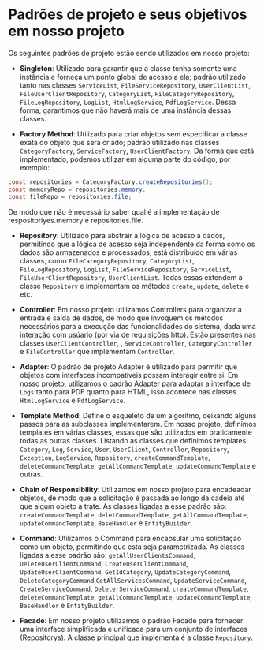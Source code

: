 # Padrões de projeto e seus objetivos em nosso projeto

Os seguintes padrões de projeto estão sendo utilizados em nosso projeto:

- **Singleton**: Utilizado para garantir que a classe tenha somente uma instância e forneça um ponto global de acesso a ela; padrão utilizado tanto nas classes `ServiceList`, `FileServiceRepository`, `UserClientList`, `FileUserClientRepository`, `CategoryList`, `FileCategoryRepository`, `FileLogRepository`, `LogList`, `HtmlLogService`, `PdfLogService`. Dessa forma, garantimos que não haverá mais de uma instância dessas classes.

- **Factory Method**: Utilizado para criar objetos sem especificar a classe exata do objeto que será criado; padrão utilizado nas classes `CategoryFactory`, `ServiceFactory`, `UserClientFactory`. Da forma que está implementado, podemos utilizar em alguma parte do código, por exemplo:
```java
const repositories = CategoryFactory.createRepositories();
const memoryRepo = repositories.memory;
const fileRepo = repositories.file;
```

De modo que não é necessário saber qual é a implementação de respositoriyes.memory e repositories.file.

- **Repository**: Utilizado para abstrair a lógica de acesso a dados, permitindo que a lógica de acesso seja independente da forma como os dados são armazenados e processados; está distribuído em várias classes, como `FileCategoryRepository`,
`CategoryList`,
`FileLogRepository`,
`LogList`,
`FileServiceRepository`,
`ServiceList`,
`FileUserClientRepository`,
`UserClientList`. Todas essas extendem a classe `Repository` e implementam os métodos `create`, `update`, `delete` e etc.


- **Controller**: Em nosso projeto utilizamos Controllers para organizar a entrada e saída de dados, de modo que invoquem os métodos necessários para a execução das funcionalidades do sistema, dada uma interação com usúario (por via de requisições http). Estão presentes nas classes `UserClientController`, , `ServiceController`, `CategoryController` e `FileController` que implementam `Controller`.

- **Adapter**: O padrão de projeto Adapter é utilizado para permitir que objetos com interfaces incompatíveis possam interagir entre si. Em nosso projeto, utilizamos o padrão Adapter para adaptar a interface de `Logs` tanto para PDF quanto para HTML, isso acontece nas classes `HtmlLogService` e `PdfLogService`.

- **Template Method**: Define o esqueleto de um algoritmo, deixando alguns passos para as subclasses implementarem. Em nosso projeto, definimos templates em várias classes, essas que são utilizados em praticamente todas as outras classes. Listando as classes que definimos templates: `Category`, `Log`, `Service`, `User`, `UserClient`, `Controller`, `Repository`, `Exception`, `LogService`, `Repository`, `createCommandTemplate`, `deleteCommandTemplate`, `getAllCommandTemplate`, `updateCommandTemplate` e outras.

- **Chain of Responsibility**: Utilizamos em nosso projeto para encadeadar objetos, de modo que a solicitação é passada ao longo da cadeia até que algum objeto a trate.  As classes ligadas a esse padrão são: `createCommandTemplate`, `deletCommandTemplate`, `getAllCommandTemplate`, `updateCommandTemplate`, `BaseHandler` e `EntityBuilder`.


- **Command**: Utilizamos o Command para encapsular uma solicitação como um objeto, permitindo que esta seja parametrizada. As classes ligadas a esse padrão são:  `getAllUserClientsCommand`, `DeleteUserClientCommand`, `CreateUserClientCommand`, `UpdateUserClientCommand`, `GetIdCategory`, `UpdateCategoryCommand`, `DeleteCategoryCommand`,`GetAllServicesCommand`, `UpdateServiceCommand`, `CreateServiceCommand`, `DeleterServiceCommand`, `createCommandTemplate`, `deleteCommandTemplate`, `getAllCommandTemplate`, `updateCommandTemplate`, `BaseHandler` e `EntityBuilder`.


- **Facade**: Em nosso projeto utilizamos o padrão Facade para fornecer uma interface simplificada e unificada para um conjunto de interfaces (Repositorys). A classe principal que implementa é a classe `Repository`.